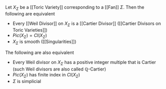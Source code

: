 Let $X_{\Sigma}$ be a [[Toric Variety]] corresponding to a [[Fan]] $\Sigma$. Then the following are equivalent 
* Every [[Weil Divisor]] on $X_{\Sigma}$ is a [[Cartier Divisor]] ([[Cartier Divisors on Toric Varieties]])
* $Pic(X_{\Sigma})=Cl(X_{\Sigma})$ 
* $X_{\Sigma}$ is smooth ([[Singularities]])

The following are also equivalent 
* Every Weil divisor on $X_{\Sigma}$ has a positive integer multiple that is Cartier (such Weil divisors are also called $\mathbb{Q}$-Cartier)
* $Pic(X_{\Sigma})$ has finite index in $Cl(X_{\Sigma})$ 
* $\Sigma$ is simplicial 